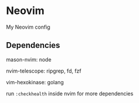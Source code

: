 # Neovim

My Neovim config

## Dependencies
mason-nvim: node

nvim-telescope: ripgrep, fd, fzf

vim-hexokinase: golang

run ```:checkhealth``` inside nvim for more dependencies
